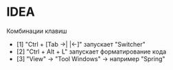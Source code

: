 # IDEA
Комбинации клавиш
* [1] "Ctrl + [Tab ->| |<-]" запускает "Switcher"
* [2] "Ctrl + Alt + L" запускает форматирование кода
* [3] "View" -> "Tool Windows" -> например "Spring"

